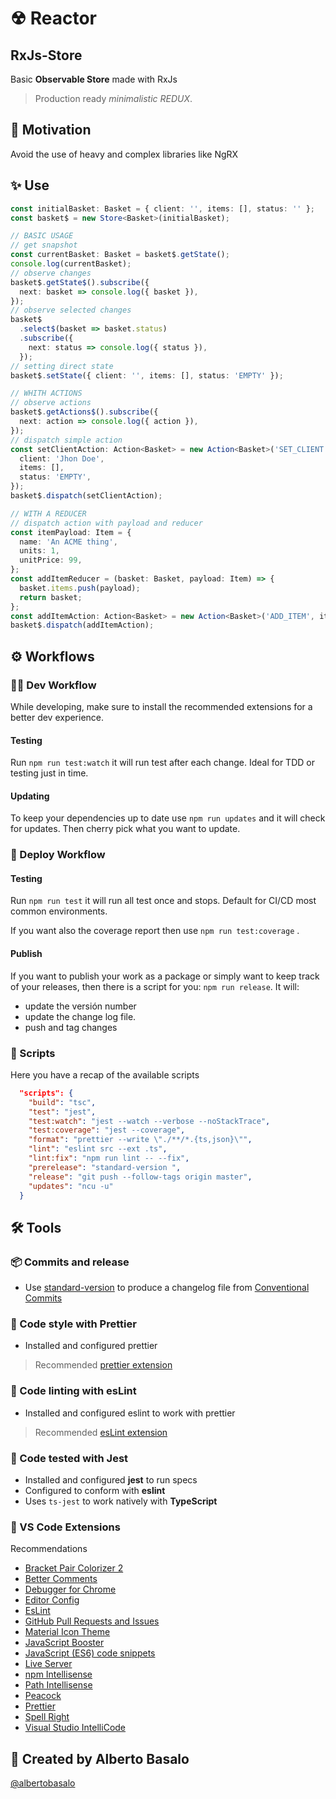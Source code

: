 # ☢ Reactor

## RxJs-Store

Basic **Observable Store** made with RxJs

> Production ready _minimalistic REDUX_.

## 🎯 Motivation

Avoid the use of heavy and complex libraries like NgRX

## ✨ Use

```typescript
const initialBasket: Basket = { client: '', items: [], status: '' };
const basket$ = new Store<Basket>(initialBasket);

// BASIC USAGE
// get snapshot
const currentBasket: Basket = basket$.getState();
console.log(currentBasket);
// observe changes
basket$.getState$().subscribe({
  next: basket => console.log({ basket }),
});
// observe selected changes
basket$
  .select$(basket => basket.status)
  .subscribe({
    next: status => console.log({ status }),
  });
// setting direct state
basket$.setState({ client: '', items: [], status: 'EMPTY' });

// WHITH ACTIONS
// observe actions
basket$.getActions$().subscribe({
  next: action => console.log({ action }),
});
// dispatch simple action
const setClientAction: Action<Basket> = new Action<Basket>('SET_CLIENT', {
  client: 'Jhon Doe',
  items: [],
  status: 'EMPTY',
});
basket$.dispatch(setClientAction);

// WITH A REDUCER
// dispatch action with payload and reducer
const itemPayload: Item = {
  name: 'An ACME thing',
  units: 1,
  unitPrice: 99,
};
const addItemReducer = (basket: Basket, payload: Item) => {
  basket.items.push(payload);
  return basket;
};
const addItemAction: Action<Basket> = new Action<Basket>('ADD_ITEM', itemPayload, addItemReducer);
basket$.dispatch(addItemAction);
```

## ⚙ Workflows

### 👨‍💻 Dev Workflow

While developing, make sure to install the recommended extensions for a better dev experience.

#### Testing

Run `npm run test:watch` it will run test after each change. Ideal for TDD or testing just in time.

#### Updating

To keep your dependencies up to date use `npm run updates` and it will check for updates. Then cherry pick what you want to update.

### 🚚 Deploy Workflow

#### Testing

Run `npm run test` it will run all test once and stops. Default for CI/CD most common environments.

If you want also the coverage report then use `npm run test:coverage` .

#### Publish

If you want to publish your work as a package or simply want to keep track of your releases, then there is a script for you: `npm run release`. It will:

- update the versión number
- update the change log file.
- push and tag changes

### 🤖 Scripts

Here you have a recap of the available scripts

```json
  "scripts": {
    "build": "tsc",
    "test": "jest",
    "test:watch": "jest --watch --verbose --noStackTrace",
    "test:coverage": "jest --coverage",
    "format": "prettier --write \"./**/*.{ts,json}\"",
    "lint": "eslint src --ext .ts",
    "lint:fix": "npm run lint -- --fix",
    "prerelease": "standard-version ",
    "release": "git push --follow-tags origin master",
    "updates": "ncu -u"
  }
```

## 🛠 Tools

### 📦 Commits and release

- Use [standard-version](https://www.npmjs.com/package/standard-version) to produce a changelog file from [Conventional Commits](https://www.conventionalcommits.org/en/v1.0.0/)

### 💅 Code style with Prettier

- Installed and configured prettier

> Recommended [prettier extension](https://github.com/prettier/prettier-vscode)

### 📐 Code linting with esLint

- Installed and configured eslint to work with prettier

> Recommended [esLint extension](https://marketplace.visualstudio.com/items?itemName=dbaeumer.vscode-eslint)

### 🧪 Code tested with Jest

- Installed and configured **jest** to run specs
- Configured to conform with **eslint**
- Uses `ts-jest` to work natively with **TypeScript**

### 🧩 VS Code Extensions

Recommendations

- [Bracket Pair Colorizer 2](https://marketplace.visualstudio.com/items?itemName=CoenraadS.bracket-pair-colorizer-2)
- [Better Comments](https://marketplace.visualstudio.com/items?itemName=aaron-bond.better-comments)
- [Debugger for Chrome](https://marketplace.visualstudio.com/items?itemName=msjsdiag.debugger-for-chrome)
- [Editor Config](https://marketplace.visualstudio.com/items?itemName=EditorConfig.EditorConfig)
- [EsLint](https://marketplace.visualstudio.com/items?itemName=dbaeumer.vscode-eslint)
- [GitHub Pull Requests and Issues](https://marketplace.visualstudio.com/items?itemName=GitHub.vscode-pull-request-github)
- [Material Icon Theme](https://marketplace.visualstudio.com/items?itemName=PKief.material-icon-theme)
- [JavaScript Booster](https://marketplace.visualstudio.com/items?itemName=sburg.vscode-javascript-booster)
- [JavaScript (ES6) code snippets](https://marketplace.visualstudio.com/items?itemName=xabikos.JavaScriptSnippets)
- [Live Server](https://marketplace.visualstudio.com/items?itemName=ritwickdey.LiveServer)
- [npm Intellisense](https://marketplace.visualstudio.com/items?itemName=christian-kohler.npm-intellisense)
- [Path Intellisense](https://marketplace.visualstudio.com/items?itemName=christian-kohler.path-intellisense)
- [Peacock](https://marketplace.visualstudio.com/items?itemName=johnpapa.vscode-peacock)
- [Prettier](https://github.com/prettier/prettier-vscode)
- [Spell Right](https://marketplace.visualstudio.com/items?itemName=ban.spellright)
- [Visual Studio IntelliCode](https://marketplace.visualstudio.com/items?itemName=VisualStudioExptTeam.vscodeintellicode)

## 👨 Created by Alberto Basalo

[@albertobasalo](https://twitter.com/albertobasalo)
